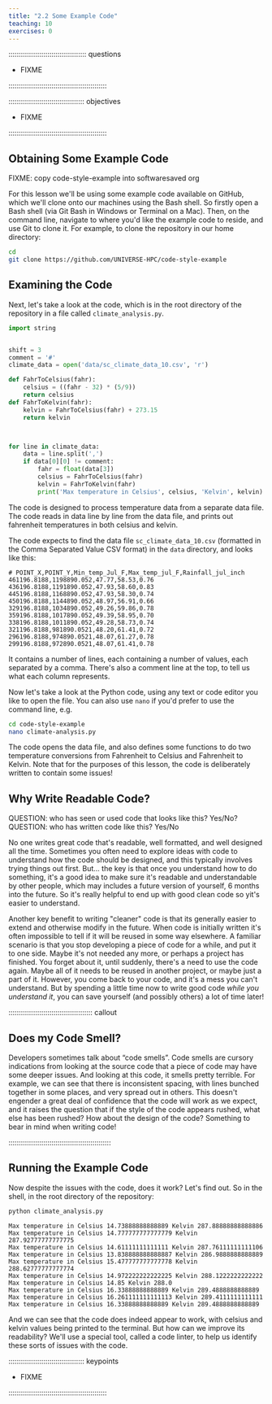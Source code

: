 ```yaml
---
title: "2.2 Some Example Code"
teaching: 10
exercises: 0
---
```


:::::::::::::::::::::::::::::::::::::: questions 

- FIXME

::::::::::::::::::::::::::::::::::::::::::::::::

::::::::::::::::::::::::::::::::::::: objectives

- FIXME

::::::::::::::::::::::::::::::::::::::::::::::::

## Obtaining Some Example Code

FIXME: copy code-style-example into softwaresaved org

For this lesson we'll be using some example code available on GitHub,
which we'll clone onto our machines using the Bash shell.
So firstly open a Bash shell (via Git Bash in Windows or Terminal on a Mac). Then, on the command line, navigate to where you'd like the example code to reside,
and use Git to clone it.
For example, to clone the repository in our home directory:

```bash
cd
git clone https://github.com/UNIVERSE-HPC/code-style-example
```


## Examining the Code

Next, let's take a look at the code, which is in the root directory of the repository in a file called `climate_analysis.py`.

```python
import string


shift = 3
comment = '#'
climate_data = open('data/sc_climate_data_10.csv', 'r')

def FahrToCelsius(fahr):
    celsius = ((fahr - 32) * (5/9)) 
    return celsius
def FahrToKelvin(fahr):
    kelvin = FahrToCelsius(fahr) + 273.15
    return kelvin



for line in climate_data:
    data = line.split(',')
    if data[0][0] != comment:
        fahr = float(data[3])
        celsius = FahrToCelsius(fahr)
        kelvin = FahrToKelvin(fahr)
        print('Max temperature in Celsius', celsius, 'Kelvin', kelvin)
```

The code is designed to process temperature data from a separate data file.
The code reads in data line by line from the data file, and prints out fahrenheit temperatures in both celsius and kelvin.

The code expects to find the data file `sc_climate_data_10.csv` (formatted in the Comma Separated Value CSV format) in the `data` directory,
and looks like this:

```text
# POINT_X,POINT_Y,Min_temp_Jul_F,Max_temp_jul_F,Rainfall_jul_inch
461196.8188,1198890.052,47.77,58.53,0.76
436196.8188,1191890.052,47.93,58.60,0.83
445196.8188,1168890.052,47.93,58.30,0.74
450196.8188,1144890.052,48.97,56.91,0.66
329196.8188,1034890.052,49.26,59.86,0.78
359196.8188,1017890.052,49.39,58.95,0.70
338196.8188,1011890.052,49.28,58.73,0.74
321196.8188,981890.0521,48.20,61.41,0.72
296196.8188,974890.0521,48.07,61.27,0.78
299196.8188,972890.0521,48.07,61.41,0.78
```

It contains a number of lines, each containing a number of values, each separated by a comma.
There's also a comment line at the top, to tell us what each column represents.

Now let's take a look at the Python code,
using any text or code editor you like to open the file.
You can also use `nano` if you'd prefer to use the command line, e.g.

```bash
cd code-style-example
nano climate-analysis.py
```

The code opens the data file, and also defines some functions to do two temperature conversions from Fahrenheit to Celsius and Fahrenheit to Kelvin.
Note that for the purposes of this lesson,
the code is deliberately written to contain some issues!

## Why Write Readable Code?

QUESTION: who has seen or used code that looks like this? Yes/No?
QUESTION: who has written code like this? Yes/No

No one writes great code that's readable, well formatted, and well designed all the time.
Sometimes you often need to explore ideas with code to understand how the code should be designed,
and this typically involves trying things out first.
But... the key is that once you understand how to do something,
it's a good idea to make sure it's readable and understandable by other people,
which may includes a future version of yourself,
6 months into the future.
So it's really helpful to end up with good clean code so yit's easier to understand.

Another key benefit to writing "cleaner" code is that its generally easier to extend and otherwise modify in the future.
When code is initially written it's often impossible to tell if it will be reused in some way elsewhere.
A familiar scenario is that you stop developing a piece of code for a while,
and put it to one side.
Maybe it's not needed any more,
or perhaps a project has finished.
You forget about it, until suddenly, there's a need to use the code again.
Maybe all of it needs to be reused in another project,
or maybe just a part of it.
However, you come back to your code, and it's a mess you can't understand.
But by spending a little time now to write good code *while you understand it*,
you can save yourself (and possibly others) a lot of time later!

:::::::::::::::::::::::::::::::::::::::::  callout

## Does my Code Smell?

Developers sometimes talk about “code smells”.
Code smells are cursory indications from looking at the source code that a piece of code may have some deeper issues.
And looking at this code, it smells pretty terrible.
For example, we can see that there is inconsistent spacing, with lines bunched together in some places, and very spread out in others.
This doesn't engender a great deal of confidence that the code will work as we expect,
and it raises the question that if the style of the code appears rushed, what else has been rushed?
How about the design of the code?
Something to bear in mind when writing code!

::::::::::::::::::::::::::::::::::::::::::::::::::

## Running the Example Code

Now despite the issues with the code, does it work?
Let's find out.
So in the shell, in the root directory of the repository:

```bash
python climate_analysis.py
```

```output
Max temperature in Celsius 14.73888888888889 Kelvin 287.88888888888886
Max temperature in Celsius 14.777777777777779 Kelvin 287.92777777777775
Max temperature in Celsius 14.61111111111111 Kelvin 287.76111111111106
Max temperature in Celsius 13.838888888888887 Kelvin 286.9888888888889
Max temperature in Celsius 15.477777777777778 Kelvin 288.62777777777774
Max temperature in Celsius 14.972222222222225 Kelvin 288.1222222222222
Max temperature in Celsius 14.85 Kelvin 288.0
Max temperature in Celsius 16.33888888888889 Kelvin 289.4888888888889
Max temperature in Celsius 16.261111111111113 Kelvin 289.4111111111111
Max temperature in Celsius 16.33888888888889 Kelvin 289.4888888888889
```

And we can see that the code does indeed appear to work,
with celsius and kelvin values being printed to the terminal.
But how can we improve its readability?
We'll use a special tool, called a code linter,
to help us identify these sorts of issues with the code.

::::::::::::::::::::::::::::::::::::: keypoints 

- FIXME

::::::::::::::::::::::::::::::::::::::::::::::::
